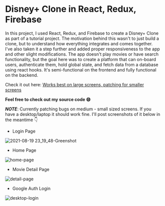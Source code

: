 # Disney+ Clone in React, Redux, Firebase

In this project, I used React, Redux, and Firebase to create a Disney+ Clone as part of a tutorial project. The motivation behind this wasn't to just build a clone, but to understand how everything integrates and comes together. I've also taken it a step further and added proper responsiveness to the app and other slight modifications. The app doesn't play movies or have search functionality, but the goal here was to create a platform that can on-board users, authenticate them, hold global state, and fetch data from a database using react hooks. It's semi-functional on the frontend and fully functional on the backend.

Check it out here: [Works best on large screens, patching for smaller screens](https://disneyclone.vercel.app/)

**Feel free to check out my source code 😄**

***NOTE***: Currently patching bugs on medium - small sized screens. If you have a desktop/laptop it should work fine. I'll post screenshots of it below in the meantime 👇

- Login Page

![2021-08-19 23_19_48-Greenshot](https://user-images.githubusercontent.com/72423262/130184778-155c26b8-5b8c-4637-8079-a006f005d7e5.png)

- Home Page

![home-page](https://user-images.githubusercontent.com/72423262/130184991-f1bf6e27-028f-43bb-b14d-529b8299c313.png)

- Movie Detail Page

![detail-page](https://user-images.githubusercontent.com/72423262/130185039-6fcd449b-361e-4433-869a-959366678016.png)

- Google Auth Login

![desktop-login](https://user-images.githubusercontent.com/72423262/130185086-2281b7e1-7d35-4ba3-be04-6f0462a9bb23.jpg)





